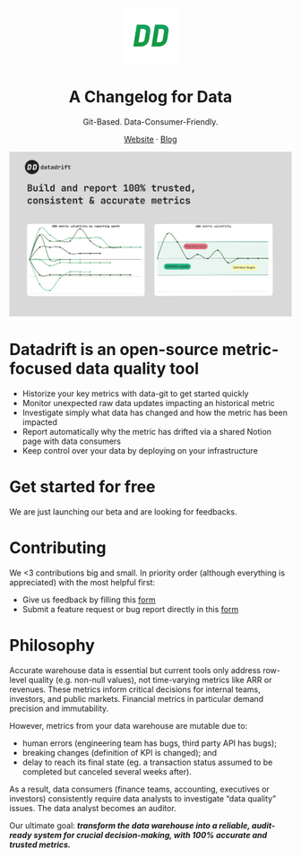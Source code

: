 </br>
<p align="center">
  <a href="https://www.data-drift.io">
    <img src="./datadrift-logo.png" width="100px" alt="DataDrift logo" />
  </a>
</p>

<h1 align="center" >A Changelog for Data</h1>
<p align="center">Git-Based. Data-Consumer-Friendly.</p>

<p align="center"><a href="https://data-drift.io">Website</a> · <a href="https://www.data-drift.io/blog">Blog</a></p>

<p align="center">
  <a href="https://www.data-drift.io">
    <img src="./datadrift-hero-charts.png" alt="DataDrift hero with metric volatility charts" />
  </a>
</p>

# Datadrift is an open-source metric-focused data quality tool
- Historize your key metrics with data-git to get started quickly
- Monitor unexpected raw data updates impacting an historical metric  
- Investigate simply what data has changed and how the metric has been impacted  
- Report automatically why the metric has drifted via a shared Notion page with data consumers 
- Keep control over your data by deploying on your infrastructure 

# Get started for free
We are just launching our beta and are looking for feedbacks.

# Contributing
We <3 contributions big and small. In priority order (although everything is appreciated) with the most helpful first:

- Give us feedback by filling this [form](https://forms.gle/8q2NzoZC417cgdo38)
- Submit a feature request or bug report directly in this [form](https://forms.gle/8q2NzoZC417cgdo38)

# Philosophy 
Accurate warehouse data is essential but current tools only address row-level quality (e.g. non-null values), not time-varying metrics like ARR or revenues. These metrics inform critical decisions for internal teams, investors, and public markets. Financial metrics in particular demand precision and immutability.

However, metrics from your data warehouse are mutable due to:
- human errors (engineering team has bugs, third party API has bugs);
- breaking changes (definition of KPI is changed); and
- delay to reach its final state (eg. a transaction status assumed to be completed but canceled several weeks after).

As a result, data consumers (finance teams, accounting, executives or investors) consistently require data analysts to investigate “data quality” issues. The data analyst becomes an auditor.

Our ultimate goal: ***transform the data warehouse into a reliable, audit-ready system for crucial decision-making, with 100% accurate and trusted metrics.***
